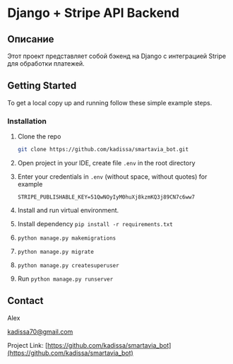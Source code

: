 # Django + Stripe API Backend

## Описание

Этот проект представляет собой бэкенд на Django с интеграцией Stripe для обработки платежей. 


<!-- GETTING STARTED -->

## Getting Started


To get a local copy up and running follow these simple example steps.



### Installation

1. Clone the repo
   ```sh
   git clone https://github.com/kadissa/smartavia_bot.git
   ```
2. Open project in your IDE, create file `.env` in the root directory

3. Enter your credentials in `.env` (without space, without quotes)
for example
   ```
   STRIPE_PUBLISHABLE_KEY=51QwNOyIyM0huXj8kzmKQ3j89CN7c6ww7
   
   ```
4. Install and run virtual environment. 
5. Install dependency
   ```pip install -r requirements.txt```
   
6. ```python manage.py makemigrations```
7. ```python manage.py migrate```
8. ```python manage.py createsuperuser```

9. Run ```python manage.py runserver```
<!-- CONTACT -->

## Contact

Alex 

kadissa70@gmail.com

Project
Link: [https://github.com/kadissa/smartavia_bot](https://github.com/kadissa/smartavia_bot)